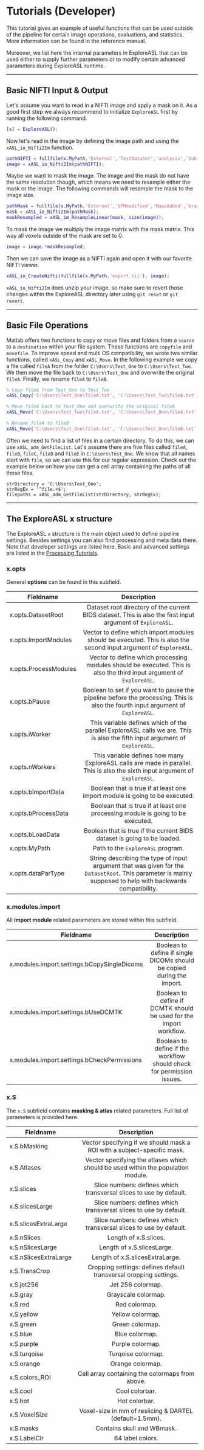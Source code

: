 
# Tutorials (Developer)

This tutorial gives an example of useful functions that can be used outside of the pipeline for certain image operations, evaluations, and statistics. More information can be found in the reference manual.

Moreover, we list here the internal parameters in ExploreASL that can be used either to supply further parameters or to modify certain advanced parameters during ExploreASL runtime.

----
## Basic NIFTI Input & Output

Let's assume you want to read in a NIFTI image and apply a mask on it. As a good first step we always recommend to initialize `ExploreASL` first by running the following command.

```matlab
[x] = ExploreASL();
```

Now let's read in the image by defining the image path and using the `xASL_io_Nifti2Im` function.

```matlab
pathNIFTI = fullfile(x.MyPath,'External','TestDataSet','analysis','Sub-001','T1.nii');
image = xASL_io_Nifti2Im(pathNIFTI);
```

Maybe we want to mask the image. The image and the mask do not have the same resolution though, which means we need to resample either the mask or the image. The following commands will resample the mask to the image size.

```matlab
pathMask = fullfile(x.MyPath,'External','SPMmodified','MapsAdded','brainmask.nii');
mask = xASL_io_Nifti2Im(pathMask);
maskResampled = xASL_im_ResampleLinear(mask, size(image));
```

To mask the image we multiply the image matrix with the mask matrix. This way all voxels outside of the mask are set to 0.

```matlab
image = image.*maskResampled;
```

Then we can save the image as a NIFTI again and open it with our favorite NIFTI viewer.

```matlab
xASL_io_CreateNifti(fullfile(x.MyPath,'export.nii'), image);
```

`xASL_io_Nifti2Im` does unzip your image, so make sure to revert those changes within the ExploreASL directory later using `git reset` or `git revert`.

----
## Basic File Operations

Matlab offers two functions to copy or move files and folders from a `source` to a `destination` within your file system. These functions are `copyfile` and `movefile`. To improve speed and multi OS compatibility, we wrote two similar functions, called `xASL_Copy` and `xASL_Move`. In the following example we copy a file called `fileA` from the folder `C:\Users\Test_One` to `C:\Users\Test_Two`. We then move the file back to `C:\Users\Test_One` and overwrite the original `fileA`. Finally, we rename `fileA` to `fileB`.

```matlab
% Copy fileA from Test_One to Test_Two
xASL_Copy('C:\Users\Test_One\fileA.txt', 'C:\Users\Test_Two\fileA.txt');

% Move fileA back to Test_One and overwrite the original fileA
xASL_Move('C:\Users\Test_Two\fileA.txt', 'C:\Users\Test_One\fileA.txt', 1);

% Rename fileA to fileB
xASL_Move('C:\Users\Test_One\fileA.txt', 'C:\Users\Test_One\fileB.txt', 1);
```

Often we need to find a list of files in a certain directory. To do this, we can use `xASL_adm_GetFileList`. Let's assume there are five files called `fileA`, `fileB`, `fileC`, `fileD` and `fileE` in `C:\Users\Test_One`.  We know that all names start with `file`, so we can use this for our regular expression. Check out the example below on how you can get a cell array containing the paths of all these files.

```
strDirectory = 'C:\Users\Test_One';
strRegEx = '^file.+$';
filepaths = xASL_adm_GetFileList(strDirectory, strRegEx);
```

----
## The ExploreASL x structure

The ExploreASL `x` structure is the main object used to define pipeline settings. Besides settings you can also find processing and meta data there. Note that developer settings are listed here. Basic and advanced settings are listed in the [Processing Tutorials](./Tutorials-Processing/).

### x.opts

General **options** can be found in this subfield.

| Fieldname                            | Description                                   |
| ------------------------------------ |:---------------------------------------------:|
| x.opts.DatasetRoot                   | Dataset root directory of the current BIDS dataset. This is also the first input argument of `ExploreASL`. |
| x.opts.ImportModules                 | Vector to define which import modules should be executed. This is also the second input argument of `ExploreASL`. |
| x.opts.ProcessModules                | Vector to define which processing modules should be executed. This is also the third input argument of `ExploreASL`. |
| x.opts.bPause                        | Boolean to set if you want to pause the pipeline before the processing. This is also the fourth input argument of `ExploreASL`. |
| x.opts.iWorker                       | This variable defines which of the parallel ExploreASL calls we are. This is also the fifth input argument of `ExploreASL`. |
| x.opts.nWorkers                      | This variable defines how many ExploreASL calls are made in parallel. This is also the sixth input argument of `ExploreASL`. |
| x.opts.bImportData                   | Boolean that is true if at least one import module is going to be executed. |
| x.opts.bProcessData                  | Boolean that is true if at least one processing module is going to be executed. |
| x.opts.bLoadData                     | Boolean that is true if the current BIDS dataset is going to be loaded. |
| x.opts.MyPath                        | Path to the `ExploreASL` program. |
| x.opts.dataParType                   | String describing the type of input argument that was given for the `DatasetRoot`. This parameter is mainly supposed to help with backwards compatibility. |

### x.modules.import

All **import module** related parameters are stored within this subfield.

| Fieldname                            | Description                                   |
| ------------------------------------ |:---------------------------------------------:|
| x.modules.import.settings.bCopySingleDicoms | Boolean to define if single DICOMs should be copied during the import. |
| x.modules.import.settings.bUseDCMTK | Boolean to define if DCMTK should be used for the import workflow. |
| x.modules.import.settings.bCheckPermissions | Boolean to define if the workflow should check for permission issues. |

### x.S

The `x.S` subfield contains **masking & atlas** related parameters. Full list of parameters is provided here.

| Fieldname                            | Description                                   |
| ------------------------------------ |:---------------------------------------------:|
| x.S.bMasking                         | Vector specifying if we should mask a ROI with a subject-specific mask. |
| x.S.Atlases                          | Vector specifying the atlases which should be used within the population module. |
| x.S.slices                           | Slice numbers: defines which transversal slices to use by default. |
| x.S.slicesLarge                      | Slice numbers: defines which transversal slices to use by default. |
| x.S.slicesExtraLarge                 | Slice numbers: defines which transversal slices to use by default. |
| x.S.nSlices                          | Length of x.S.slices. |
| x.S.nSlicesLarge                     | Length of x.S.slicesLarge. |
| x.S.nSlicesExtraLarge                | Length of x.S.slicesExtraLarge. |
| x.S.TransCrop                        | Cropping settings: defines default transversal cropping settings. |
| x.S.jet256                           | Jet 256 colormap. |
| x.S.gray                             | Grayscale colormap. |
| x.S.red                              | Red colormap. |
| x.S.yellow                           | Yellow colormap. |
| x.S.green                            | Green colormap. |
| x.S.blue                             | Blue colormap. |
| x.S.purple                           | Purple colormap. |
| x.S.turqoise                         | Turqoise colormap. |
| x.S.orange                           | Orange colormap. |
| x.S.colors_ROI                       | Cell array containing the colormaps from above. |
| x.S.cool                             | Cool colorbar. |
| x.S.hot                              | Hot colorbar. |
| x.S.VoxelSize                        | Voxel-size in mm of reslicing & DARTEL (default=1.5mm). |
| x.S.masks                            | Contains skull and WBmask. |
| x.S.LabelClr                         | 64 label colors. |
